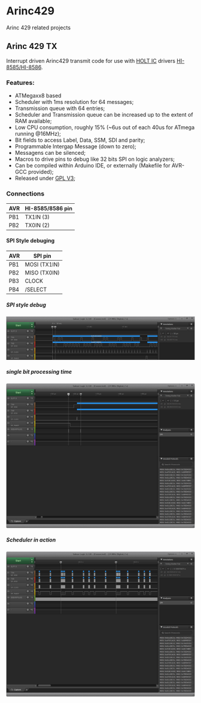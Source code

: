 # Arinc429
Arinc 429 related projects

## Arinc 429 TX

Interrupt driven Arinc429 transmit code for use with  [HOLT IC](https://www.holtic.com/)  drivers [HI-8585/HI-8586](http://www.holtic.com/documents/85-hi-8585_v-rev-ppdf.do).

### Features:
- ATMegaxx8 based
- Scheduler with 1ms resolution for 64 messages;
- Transmission queue with 64 entries;
- Scheduler and Transmission queue can be increased up to the extent of RAM available;
- Low CPU consumption, roughly 15% (~6us out of each 40us for ATmega running @16MHz);
- Bit fields to access Label, Data, SSM, SDI and parity;
- Programmable Intergap Message (down to zero);
- Messagens can be silenced;
- Macros to drive pins to debug like 32 bits SPI on logic analyzers; 
- Can be compiled within Arduino IDE, or externally (Makefile for AVR-GCC provided);
- Released under [GPL V3](https://www.gnu.org/licenses/gpl-3.0.html);

### Connections
|  AVR  |  HI-8585/8586 pin  |
| ----------- | ----------- |
|  PB1  |  TX1IN (3)  |
|  PB2  |  TX0IN (2)  | 

#### SPI Style debuging
|  AVR  |  SPI pin  |
| ----------- | ----------- |
|  PB1  |  MOSI (TX1IN)  |
|  PB2  |  MISO (TX0IN)  | 
|  PB3  |  CLOCK  |
|  PB4  |  /SELECT  | 

##### SPI style debug
![SPI style debug](/doc/screenshot-spidebug.png "SPI style debug")

##### single bit processing time
![1 bit processing time](doc/tempo%20isr%201%20bit.png "1 bit processing time")

##### Scheduler in action
![Scheduler in action](doc/scheduler-100ms.png "Scheduler in action")



